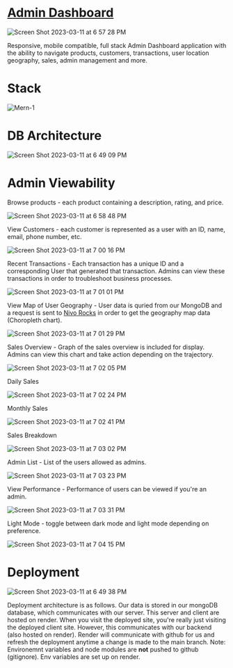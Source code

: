 # [Admin Dashboard](https://admindashboardfrontend-wa7b.onrender.com)
![Screen Shot 2023-03-11 at 6 57 28 PM](https://user-images.githubusercontent.com/22222231/224519963-a6ac998c-5194-433a-8fc2-07139fc65b5b.png)

Responsive, mobile compatible, full stack Admin Dashboard application with the ability to navigate products, customers, transactions, user location geography, sales, admin management and more.

# Stack
![Mern-1](https://user-images.githubusercontent.com/22222231/224519858-07da5cef-d3d7-4e39-900f-6f2baff9b38c.jpeg)

# DB Architecture
![Screen Shot 2023-03-11 at 6 49 09 PM](https://user-images.githubusercontent.com/22222231/224519897-9f95320a-56c8-4e44-8e9e-fe7198ed3a97.png)

# Admin Viewability
Browse products - each product containing a description, rating, and price.

![Screen Shot 2023-03-11 at 6 58 48 PM](https://user-images.githubusercontent.com/22222231/224520036-90462d4d-bf5b-421b-9d51-7172026dc264.png)

View Customers - each customer is represented as a user with an ID, name, email, phone number, etc.

![Screen Shot 2023-03-11 at 7 00 16 PM](https://user-images.githubusercontent.com/22222231/224520062-756280c3-4337-4532-a659-f67463b3d3ec.png)

Recent Transactions - Each transaction has a unique ID and a corresponding User that generated that transaction. Admins can view these transactions in order to troubleshoot business processes. 

![Screen Shot 2023-03-11 at 7 01 01 PM](https://user-images.githubusercontent.com/22222231/224520071-8e1e4d8e-3004-4b14-bede-4e1f3fefdacd.png)

View Map of User Geography - User data is quried from our MongoDB and a request is sent to [Nivo Rocks](https://nivo.rocks/choropleth) in order to get the geography map data (Choropleth chart). 

![Screen Shot 2023-03-11 at 7 01 29 PM](https://user-images.githubusercontent.com/22222231/224520089-3930c04a-3290-4412-b1c1-26d759deeb06.png)

Sales Overview - Graph of the sales overview is included for display. Admins can view this chart and take action depending on the trajectory.

![Screen Shot 2023-03-11 at 7 02 05 PM](https://user-images.githubusercontent.com/22222231/224520098-a8871b00-1a19-4333-93af-b035d9577478.png)

Daily Sales

![Screen Shot 2023-03-11 at 7 02 24 PM](https://user-images.githubusercontent.com/22222231/224520108-b33d0954-4935-45f7-84b7-6dc94303983e.png)

Monthly Sales

![Screen Shot 2023-03-11 at 7 02 41 PM](https://user-images.githubusercontent.com/22222231/224520115-142997be-7587-4f68-a7f5-41cae0890915.png)

Sales Breakdown

![Screen Shot 2023-03-11 at 7 03 02 PM](https://user-images.githubusercontent.com/22222231/224520128-16065c48-2ef2-4078-8427-2a31d406e935.png)

Admin List - List of the users allowed as admins. 

![Screen Shot 2023-03-11 at 7 03 23 PM](https://user-images.githubusercontent.com/22222231/224520141-636cbbb0-fe00-455b-baf7-e6906f564574.png)

View Performance - Performance of users can be viewed if you're an admin.

![Screen Shot 2023-03-11 at 7 03 31 PM](https://user-images.githubusercontent.com/22222231/224520149-b0e18890-b6ff-434f-92c2-7948309f67fa.png)

Light Mode - toggle between dark mode and light mode depending on preference.

![Screen Shot 2023-03-11 at 7 04 15 PM](https://user-images.githubusercontent.com/22222231/224520162-7d749b04-270f-45b2-85a6-3fc22ac18e68.png)



# Deployment
![Screen Shot 2023-03-11 at 6 49 38 PM](https://user-images.githubusercontent.com/22222231/224519900-e0abc13d-b749-40a8-be46-35127c831b9c.png)

Deployment architecture is as follows. Our data is stored in our mongoDB database, which communicates with our server. This server and client are hosted on render. When you visit the deployed site, you're really just visiting the deployed client site. However, this communicates with our backend (also hosted on render). Render will communicate with github for us and refresh the deployment anytime a change is made to the main branch. Note: Environemnt variables and node modules are **not** pushed to github (gitignore). Env variables are set up on render.
